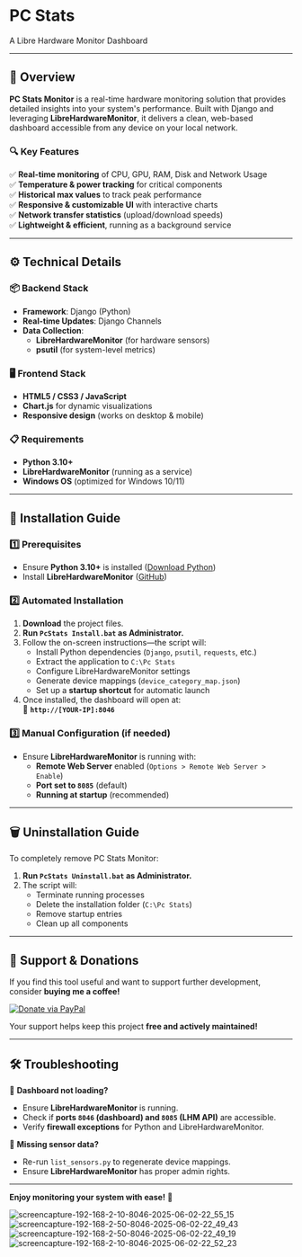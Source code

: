 # PC Stats 
A Libre Hardware Monitor Dashboard

---

## 📌 Overview  
**PC Stats Monitor** is a real-time hardware monitoring solution that provides detailed insights into your system's performance. Built with Django and leveraging **LibreHardwareMonitor**, it delivers a clean, web-based dashboard accessible from any device on your local network.  

### 🔍 Key Features  
✅ **Real-time monitoring** of CPU, GPU, RAM, Disk and Network Usage  
✅ **Temperature & power tracking** for critical components  
✅ **Historical max values** to track peak performance  
✅ **Responsive & customizable UI** with interactive charts  
✅ **Network transfer statistics** (upload/download speeds)  
✅ **Lightweight & efficient**, running as a background service  

---

## ⚙️ Technical Details  

### 📦 Backend Stack  
- **Framework**: Django (Python)  
- **Real-time Updates**: Django Channels  
- **Data Collection**:  
  - **LibreHardwareMonitor** (for hardware sensors)  
  - **psutil** (for system-level metrics)  

### 🖥️ Frontend Stack  
- **HTML5 / CSS3 / JavaScript**  
- **Chart.js** for dynamic visualizations  
- **Responsive design** (works on desktop & mobile)  

### 📋 Requirements  
- **Python 3.10+**  
- **LibreHardwareMonitor** (running as a service)  
- **Windows OS** (optimized for Windows 10/11)  

---

## 🚀 Installation Guide  

### 1️⃣ Prerequisites  
- Ensure **Python 3.10+** is installed ([Download Python](https://www.python.org/downloads/))  
- Install **LibreHardwareMonitor** ([GitHub](https://github.com/LibreHardwareMonitor/LibreHardwareMonitor))  

### 2️⃣ Automated Installation  
1. **Download** the project files.  
2. **Run `PcStats Install.bat` as Administrator.**  
3. Follow the on-screen instructions—the script will:  
   - Install Python dependencies (`Django`, `psutil`, `requests`, etc.)  
   - Extract the application to `C:\Pc Stats`  
   - Configure LibreHardwareMonitor settings  
   - Generate device mappings (`device_category_map.json`)  
   - Set up a **startup shortcut** for automatic launch  
4. Once installed, the dashboard will open at:  
   🔗 **`http://[YOUR-IP]:8046`**  

### 3️⃣ Manual Configuration (if needed)  
- Ensure **LibreHardwareMonitor** is running with:  
  - **Remote Web Server** enabled (`Options > Remote Web Server > Enable`)  
  - **Port set to `8085`** (default)  
  - **Running at startup** (recommended)  

---

## 🗑️ Uninstallation Guide  
To completely remove PC Stats Monitor:  
1. **Run `PcStats Uninstall.bat` as Administrator.**  
2. The script will:  
   - Terminate running processes  
   - Delete the installation folder (`C:\Pc Stats`)  
   - Remove startup entries  
   - Clean up all components  

---

## 💖 Support & Donations  
If you find this tool useful and want to support further development, consider **buying me a coffee!**  

[![Donate via PayPal](https://img.shields.io/badge/Donate-PayPal-blue?style=for-the-badge&logo=paypal)](https://www.paypal.com/donate/?hosted_button_id=WAMMNFAM2V9S8)  

Your support helps keep this project **free and actively maintained!**  

---

## 🛠️ Troubleshooting  
🔹 **Dashboard not loading?**  
   - Ensure **LibreHardwareMonitor** is running.  
   - Check if **ports `8046` (dashboard) and `8085` (LHM API)** are accessible.  
   - Verify **firewall exceptions** for Python and LibreHardwareMonitor.  

🔹 **Missing sensor data?**  
   - Re-run `list_sensors.py` to regenerate device mappings.  
   - Ensure **LibreHardwareMonitor** has proper admin rights.  

---


**Enjoy monitoring your system with ease!** 🚀  


![screencapture-192-168-2-10-8046-2025-06-02-22_55_15](https://github.com/user-attachments/assets/f50fb785-76fd-4eaf-ba46-663c2605f1e5)
![screencapture-192-168-2-50-8046-2025-06-02-22_49_43](https://github.com/user-attachments/assets/83b8f1c4-804b-41d7-ba6a-e4513c27749e)
![screencapture-192-168-2-50-8046-2025-06-02-22_49_19](https://github.com/user-attachments/assets/3fe61039-4549-4894-9983-b32ef697b35c)
![screencapture-192-168-2-10-8046-2025-06-02-22_52_23](https://github.com/user-attachments/assets/5101cb46-89e0-43ee-8aed-f0a82c3aea29)
